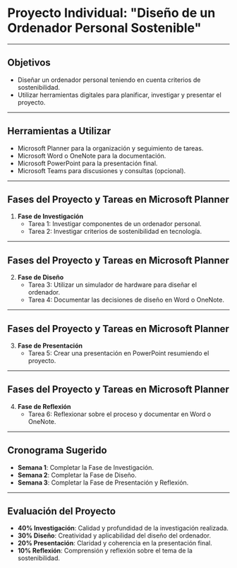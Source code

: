 # Proyecto Individual: "Diseño de un Ordenador Personal Sostenible"

---

## Objetivos

- Diseñar un ordenador personal teniendo en cuenta criterios de sostenibilidad.
- Utilizar herramientas digitales para planificar, investigar y presentar el proyecto.

---

## Herramientas a Utilizar

- Microsoft Planner para la organización y seguimiento de tareas.
- Microsoft Word o OneNote para la documentación.
- Microsoft PowerPoint para la presentación final.
- Microsoft Teams para discusiones y consultas (opcional).

---

## Fases del Proyecto y Tareas en Microsoft Planner

1. **Fase de Investigación**
    - Tarea 1: Investigar componentes de un ordenador personal.
    - Tarea 2: Investigar criterios de sostenibilidad en tecnología.

---

## Fases del Proyecto y Tareas en Microsoft Planner

2. **Fase de Diseño**
    - Tarea 3: Utilizar un simulador de hardware para diseñar el ordenador.
    - Tarea 4: Documentar las decisiones de diseño en Word o OneNote.

---

## Fases del Proyecto y Tareas en Microsoft Planner

3. **Fase de Presentación**
    - Tarea 5: Crear una presentación en PowerPoint resumiendo el proyecto.

---

## Fases del Proyecto y Tareas en Microsoft Planner

4. **Fase de Reflexión**
    - Tarea 6: Reflexionar sobre el proceso y documentar en Word o OneNote.

---
## Cronograma Sugerido

- **Semana 1**: Completar la Fase de Investigación.
- **Semana 2**: Completar la Fase de Diseño.
- **Semana 3**: Completar la Fase de Presentación y Reflexión.

---

## Evaluación del Proyecto

- **40% Investigación**: Calidad y profundidad de la investigación realizada.
- **30% Diseño**: Creatividad y aplicabilidad del diseño del ordenador.
- **20% Presentación**: Claridad y coherencia en la presentación final.
- **10% Reflexión**: Comprensión y reflexión sobre el tema de la sostenibilidad.
